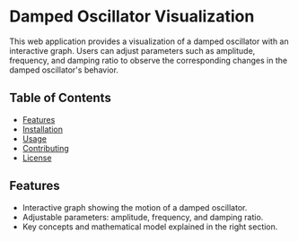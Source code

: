 # Damped Oscillator Visualization

This web application provides a visualization of a damped oscillator with an interactive graph. Users can adjust parameters such as amplitude, frequency, and damping ratio to observe the corresponding changes in the damped oscillator's behavior.

## Table of Contents

- [Features](#features)
- [Installation](#installation)
- [Usage](#usage)
- [Contributing](#contributing)
- [License](#license)

## Features

- Interactive graph showing the motion of a damped oscillator.
- Adjustable parameters: amplitude, frequency, and damping ratio.
- Key concepts and mathematical model explained in the right section.




